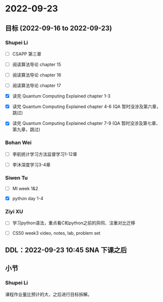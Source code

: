 # 2022-09-23
## 目标 (2022-09-16 to 2022-09-23)
### Shupei Li
- [ ] CSAPP 第三章
- [ ] 阅读算法导论 chapter 15
- [ ] 阅读算法导论 chapter 16
- [ ] 阅读算法导论 chapter 17
- [x] 读完 Quantum Computing Explained chapter 1-3
- [x] 读完 Quantum Computing Explained chapter 4-6 (QA 暂时没涉及第六章，跳过)
- [x] 读完 Quantum Computing Explained chapter 7-9 (QA 暂时没涉及第七章、第九章，跳过)


### Bohan Wei
- [ ] 李航统计学习方法监督学习1-12章
- [ ] 李沐深度学习3-4章


### Siwen Tu
- [ ] Ml week 1&2
- [x] python day 1-4


### Ziyi XU
- [ ] 学习python语法，重点看C和python之前的异同、注重对比迁移
- [ ] CS50 week3 video, notes, lab, problem set


## DDL：2022-09-23 10:45 SNA 下课之后

## 小节
### Shupei Li
课程作业量比预计的大，之后进行目标拆解。

